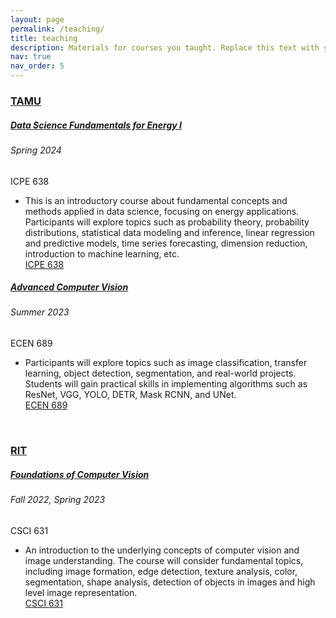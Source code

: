 ```yaml
---
layout: page
permalink: /teaching/
title: teaching
description: Materials for courses you taught. Replace this text with your description.
nav: true
nav_order: 5
---
```


<h3 style="color: #4b9cd3;" id="tamu"><a href="https://www.tamu.edu/">TAMU</a></h3>
<!-- CS ICPE 638 (Computer Organization) -->
<div class="card mt-3">
  <div class="p-3">
    <div class="row">
      <div class="col-sm-10">
        <h5 id="icpe638" class="card-title"><a href="https://github.com/hniu-tamu/ds_energy">Data Science Fundamentals for Energy I</a></h5>
        <h6 class="card-subtitle font-italic">Spring 2024</h6>
      </div>
      <div class="col-sm-2 text-sm-right">
        <span class="badge">
          ICPE 638
        </span>
      </div>
    </div>
    <ul class="card-text font-weight-light list-group list-group-flush">
      <li class="list-group-item">
        <div class="row">
          <div class="col-sm-9">
            This is an introductory course about fundamental concepts and methods applied in data science, focusing on energy applications. Participants will explore topics such as probability theory, probability distributions, statistical data modeling and inference, linear regression and predictive models, time series forecasting, dimension reduction, introduction to machine learning, etc. 
          </div>
          <div class="col-sm-3">
            <a href="https://tamids.tamu.edu/wp-content/uploads/2024/01/ICPE638-Data-Science-Fundamentals-for-Energy-I.pdf">ICPE 638</a>
          </div>
        </div>
      </li>
    </ul>
  </div>
</div> 

<!-- COMP ECEN 689 (Computer Organization) -->
<div class="card mt-3">
  <div class="p-3">
    <div class="row">
      <div class="col-sm-10">
        <h5 id="ecen689" class="card-title"><a href="https://github.com/TAMIDSpiyalong/ECEN-689">Advanced Computer Vision</a></h5>
        <h6 class="card-subtitle font-italic">Summer 2023</h6>
      </div>
      <div class="col-sm-2 text-sm-right">
        <span class="badge">
          ECEN 689
        </span>
      </div>
    </div>
    <ul class="card-text font-weight-light list-group list-group-flush">
      <li class="list-group-item">
        <div class="row">
          <div class="col-sm-9">
            Participants will explore topics such as image classification, transfer learning, object detection, segmentation, and real-world projects. Students will gain practical skills in implementing algorithms such as ResNet, VGG, YOLO, DETR, Mask RCNN, and UNet.
          </div>
          <div class="col-sm-3">
            <a href="https://github.com/TAMIDSpiyalong/ECEN-689">ECEN 689</a>
          </div>
        </div>
      </li>
    </ul>
  </div>
</div> 

<br>

<h3 style="color: #4b9cd3;" id="rit"><a href="https://www.rit.edu/">RIT</a></h3>
<!-- COMP CSCI 631 (Computer Organization) -->
<div class="card mt-3">
  <div class="p-3">
    <div class="row">
      <div class="col-sm-10">
        <h5 id="csci631" class="card-title"><a href="https://www.youtube.com/watch?v=guGH1g936_A&list=PL0tZnDcsuQMZ3Mret5Qnaib0h0Z2iJ0hU&index=1">Foundations of Computer Vision</a></h5>
        <h6 class="card-subtitle font-italic">Fall 2022, Spring 2023</h6>
      </div>
      <div class="col-sm-2 text-sm-right">
        <span class="badge">
          CSCI 631
        </span>
      </div>
    </div>
    <ul class="card-text font-weight-light list-group list-group-flush">
      <li class="list-group-item">
        <div class="row">
          <div class="col-sm-9">
            An introduction to the underlying concepts of computer vision and image understanding. The course will consider fundamental topics, including image formation, edge detection, texture analysis, color, segmentation, shape analysis, detection of objects in images and high level image representation.
          </div>
          <div class="col-sm-3">
            <a href="https://www.youtube.com/watch?v=guGH1g936_A&list=PL0tZnDcsuQMZ3Mret5Qnaib0h0Z2iJ0hU&index=1">CSCI 631</a>
          </div>
        </div>
      </li>
    </ul>
  </div>
</div> 


